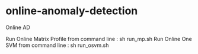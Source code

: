 # online-anomaly-detection
Online AD

Run Online Matrix Profile from command line : sh run_mp.sh
Run Online One SVM from command line : sh run_osvm.sh
